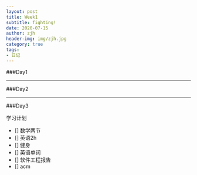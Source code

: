 ```yaml
---
layout: post
title: Week1
subtitle: fighting!
date: 2020-07-15
author: zjh
header-img: img/zjh.jpg
category: true
tags:
- 日记
---
```


###Day1
***
###Day2
***
###Day3

学习计划
* [] 数学两节
* [] 英语2h
* [] 健身
* [] 英语单词
* [] 软件工程报告
* [] acm


